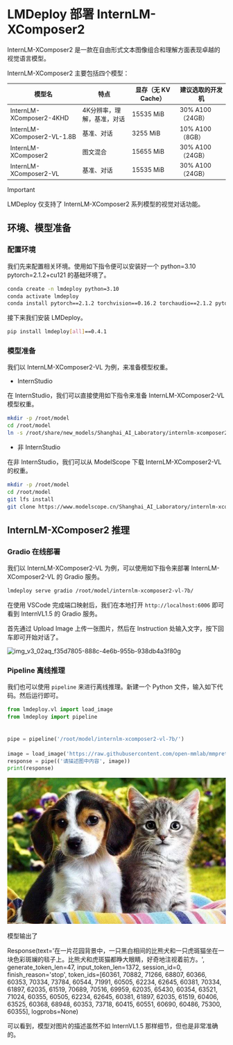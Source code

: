 # LMDeploy 部署 InternLM-XComposer2

InternLM-XComposer2 是一款在自由形式文本图像组合和理解方面表现卓越的视觉语言模型。

InternLM-XComposer2 主要包括四个模型：

| 模型名 | 特点 | 显存（无 KV Cache） | 建议选取的开发机 |
| --- | --- | --- | --- |
| InternLM-XComposer2-4KHD | 4K分辨率，理解，基准，对话 | 15535 MiB | 30% A100（24GB） |
| InternLM-XComposer2-VL-1.8B | 基准、对话 | 3255 MiB | 10% A100（8GB） |
| InternLM-XComposer2 | 图文混合 | 15655 MiB | 30% A100（24GB） |
| InternLM-XComposer2-VL | 基准、对话 | 15535 MiB | 30% A100（24GB） |

> [!IMPORTANT]
> LMDeploy 仅支持了 InternLM-XComposer2 系列模型的视觉对话功能。

## 环境、模型准备

### 配置环境

我们先来配置相关环境。使用如下指令便可以安装好一个 python=3.10 pytorch=2.1.2+cu121 的基础环境了。

```bash
conda create -n lmdeploy python=3.10
conda activate lmdeploy
conda install pytorch==2.1.2 torchvision==0.16.2 torchaudio==2.1.2 pytorch-cuda=12.1 -c pytorch -c nvidia
```

接下来我们安装 LMDeploy。

```bash
pip install lmdeploy[all]==0.4.1
```

### 模型准备

我们以 InternLM-XComposer2-VL 为例，来准备模型权重。

- InternStudio

在 InternStudio，我们可以直接使用如下指令来准备 InternLM-XComposer2-VL 模型权重。

```bash
mkdir -p /root/model
cd /root/model
ln -s /root/share/new_models/Shanghai_AI_Laboratory/internlm-xcomposer2-vl-7b/
```

- 非 InternStudio

在非 InternStudio，我们可以从 ModelScope 下载 InternLM-XComposer2-VL 的权重。

```bash
mkdir -p /root/model
cd /root/model
git lfs install
git clone https://www.modelscope.cn/Shanghai_AI_Laboratory/internlm-xcomposer2-vl-7b.git
```

## InternLM-XComposer2 推理

### Gradio 在线部署

我们以 InternLM-XComposer2-VL 为例，可以使用如下指令来部署 InternLM-XComposer2-VL 的 Gradio 服务。

```bash
lmdeploy serve gradio /root/model/internlm-xcomposer2-vl-7b/
```

在使用 VSCode 完成端口映射后，我们在本地打开 `http://localhost:6006` 即可看到 InternVL1.5 的 Gradio 服务。

首先通过 Upload Image 上传一张图片，然后在 Instruction 处输入文字，按下回车即可开始对话了。

![img_v3_02aq_f35d7805-888c-4e6b-955b-938db4a3f80g](https://github.com/SmartFlowAI/LLM-Tutorial/assets/75657629/4521bdac-aad8-431a-b4a7-6c16a942f388)

### Pipeline 离线推理

我们也可以使用 `pipeline` 来进行离线推理。新建一个 Python 文件，输入如下代码。然后运行即可。

```python
from lmdeploy.vl import load_image
from lmdeploy import pipeline


pipe = pipeline('/root/model/internlm-xcomposer2-vl-7b/')

image = load_image('https://raw.githubusercontent.com/open-mmlab/mmpretrain/main/demo/cat-dog.png')
response = pipe(('请描述图中内容', image))
print(response)
```

![cat-dog](https://raw.githubusercontent.com/open-mmlab/mmpretrain/main/demo/cat-dog.png)

模型输出了

Response(text='在一片花园背景中，一只黑白相间的比熊犬和一只虎斑猫坐在一块色彩斑斓的毯子上。比熊犬和虎斑猫都睁大眼睛，好奇地注视着前方。', generate_token_len=47, input_token_len=1372, session_id=0, finish_reason='stop', token_ids=[60361, 70882, 71266, 68807, 60366, 60353, 70334, 73784, 60544, 71991, 60505, 62234, 62645, 60381, 70334, 61897, 62035, 61519, 70689, 70516, 69959, 62035, 65430, 60354, 63521, 71024, 60355, 60505, 62234, 62645, 60381, 61897, 62035, 61519, 60406, 63525, 60368, 68948, 60353, 73718, 60415, 60551, 60690, 60486, 75300, 60355], logprobs=None)

可以看到，模型对图片的描述虽然不如 InternVL1.5 那样细节，但也是非常准确的。
